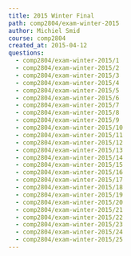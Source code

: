```yaml
---
title: 2015 Winter Final
path: comp2804/exam-winter-2015
author: Michiel Smid
course: comp2804
created_at: 2015-04-12
questions:
  - comp2804/exam-winter-2015/1
  - comp2804/exam-winter-2015/2
  - comp2804/exam-winter-2015/3
  - comp2804/exam-winter-2015/4
  - comp2804/exam-winter-2015/5
  - comp2804/exam-winter-2015/6
  - comp2804/exam-winter-2015/7
  - comp2804/exam-winter-2015/8
  - comp2804/exam-winter-2015/9
  - comp2804/exam-winter-2015/10
  - comp2804/exam-winter-2015/11
  - comp2804/exam-winter-2015/12
  - comp2804/exam-winter-2015/13
  - comp2804/exam-winter-2015/14
  - comp2804/exam-winter-2015/15
  - comp2804/exam-winter-2015/16
  - comp2804/exam-winter-2015/17
  - comp2804/exam-winter-2015/18
  - comp2804/exam-winter-2015/19
  - comp2804/exam-winter-2015/20
  - comp2804/exam-winter-2015/21
  - comp2804/exam-winter-2015/22
  - comp2804/exam-winter-2015/23
  - comp2804/exam-winter-2015/24
  - comp2804/exam-winter-2015/25
---
```

